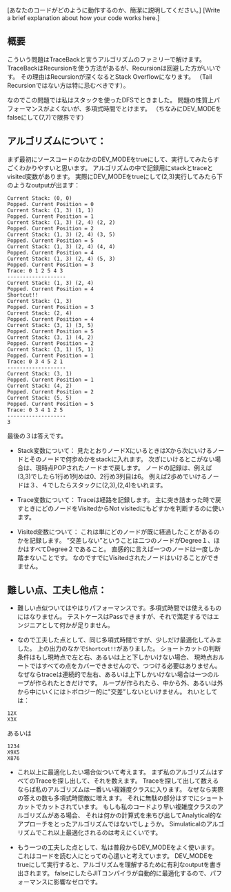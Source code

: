 [あなたのコードがどのように動作するのか、簡潔に説明してください。]
[Write a brief explanation about how your code works here.]

## 概要
こういう問題はTraceBackと言うアルゴリズムのファミリーで解けます。
TraceBackはRecursionを使う方法があるが、Recursionは回避した方がいいです。
その理由はRecursionが深くなるとStack Overflowになります。
（Tail Recursionではない方は特に忌むべきです）。

なのでこの問題では私はスタックを使ったDFSでときました。
問題の性質上パフォーマンスがよくないが、多項式時間でとけます。
（ちなみにDEV_MODEをfalseにして(7,7)で限界です）

## アルゴリズムについて：
まず最初にソースコードのなかのDEV_MODEをtrueにして、実行してみたらすごくわかりやすいと思います。
アルゴリズムの中で記録用にstackとtraceとvisited変数があります。
実際にDEV_MODEをtrueにして(2,3)実行してみたら下のようなoutputが出ます：
```
Current Stack: (0, 0)
Popped. Current Position = 0
Current Stack: (1, 3) (1, 1)
Popped. Current Position = 1
Current Stack: (1, 3) (2, 4) (2, 2)
Popped. Current Position = 2
Current Stack: (1, 3) (2, 4) (3, 5)
Popped. Current Position = 5
Current Stack: (1, 3) (2, 4) (4, 4)
Popped. Current Position = 4
Current Stack: (1, 3) (2, 4) (5, 3)
Popped. Current Position = 3
Trace: 0 1 2 5 4 3
-------------------
Current Stack: (1, 3) (2, 4)
Popped. Current Position = 4
Shortcut!!
Current Stack: (1, 3)
Popped. Current Position = 3
Current Stack: (2, 4)
Popped. Current Position = 4
Current Stack: (3, 1) (3, 5)
Popped. Current Position = 5
Current Stack: (3, 1) (4, 2)
Popped. Current Position = 2
Current Stack: (3, 1) (5, 1)
Popped. Current Position = 1
Trace: 0 3 4 5 2 1
-------------------
Current Stack: (3, 1)
Popped. Current Position = 1
Current Stack: (4, 2)
Popped. Current Position = 2
Current Stack: (5, 5)
Popped. Current Position = 5
Trace: 0 3 4 1 2 5
-------------------
3
```

最後の３は答えです。

- Stack変数について：
見たとおりノードXにいるときはXから次にいけるノードとそのノードで何歩めかをstackに入れます。
次ぎにいけるとこがない場合は、現時点POPされたノードまで戻します。
ノードの記録は、例えば(3,3)でしたら1行め1列めは0、2行め3列目は6。
例えば2歩めでいけるノードは３、４でしたらスタックに(2,3),(2,4)をいれます。

- Trace変数について：
Traceは経路を記録します。
主に突き詰まった時で戻すときにどのノードをVisitedからNot visitedにもどすかを判断するのに使います。

- Visited変数について：
これは単にどのノードが既に経過したことがあるのかを記録します。
”交差しない”ということは二つのノードがDegree１、ほかはすべてDegree２であること。
直感的に言えば一つのノードは一度しか踏まないことです。
なのですでにVisitedされたノードはいけることができません。

## 難しい点、工夫し他点：
- 難しい点似ついてはやはりパフォーマンスです。多項式時間では使えるものにはなりません。
テストケースはPassできますが、それで満足するではエンジニアとして何かが足りません。

- なので工夫した点として、同じ多項式時間ですが、少しだけ最適化してみました。
上の出力のなかで`Shortcut!!`がありました。
ショートカットの判断条件はもし現時点で左と右、あるいは上と下しかいけない場合、
現時点おルートではすべての点をカバーできませんので、つつける必要はありません。
なぜならtraceは連続的で左右、あるいは上下しかいけない場合は一つのループが作られたときだけです。
ループが作られたら、中から外、あるいは外から中にいくにはトポロジー的に"交差”しないといけません。
れいとしては：
```
12X
X3X
```
あるいは
```
1234
X9X5
X876
```

- これ以上に最適化したい場合似ついて考えます。
まず私のアルゴリズムはすべてのTraceを探し出して、それを数えます。
Traceを探して出して数えるならば私のアルゴリズムは一番いい複雑度クラスに入ります。
なぜなら実際の答えの数も多項式時間敵に増えます。
それに無駄の部分はすでにショートカットでカットされています。
もしも私のコードより早い複雑度クラスのアルゴリズムがある場合、
それは何かの計算式を未ちび出してAnalytical的なアプローチをとったアルゴリズムではないでしょうか。
Simulaticalのアルゴリズムでこれ以上最適化されるのは考えにくいです。

- もう一つの工夫した点として、私は普段からDEV_MODEをよく使います。
これはコードを読む人にとっての心遣いと考えています。
DEV_MODEをtrueにして実行すると、アルゴリズムを理解するために有利なoutputを書き出されます。
falseにしたらJITコンパイラが自動的に最適化するので、パフォーマンスに影響なゼロです。
